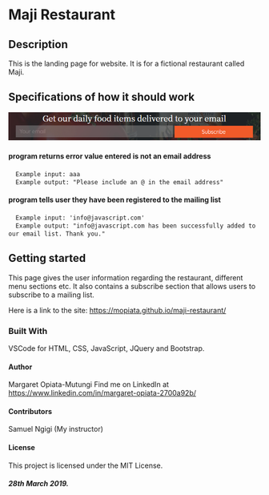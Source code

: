 # Maji Restaurant

## Description
This is the landing page for website. It is for a fictional restaurant called Maji. 

## Specifications of how it should work

![Alt Text](images/subscribe.PNG)

#### program returns error value entered is not an email address
      Example input: aaa
      Example output: "Please include an @ in the email address"
#### program tells user they have been registered to the mailing list 
      Example input: 'info@javascript.com'
      Example output: "info@javascript.com has been successfully added to our email list. Thank you."


## Getting started
This page gives the user information regarding the restaurant, different menu sections etc. It also contains a subscribe section that allows users to subscribe to a mailing list.

Here is a link to the site: https://mopiata.github.io/maji-restaurant/

### Built With
VSCode for HTML, CSS, JavaScript, JQuery and Bootstrap.

#### Author
Margaret Opiata-Mutungi
Find me on LinkedIn at https://www.linkedin.com/in/margaret-opiata-2700a92b/

#### Contributors
Samuel Ngigi (My instructor)

#### License
This project is licensed under the MIT License.

##### 28th March 2019.
